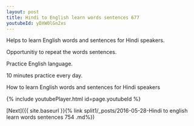 ```yaml
---
layout: post
title: Hindi to English learn words sentences 677 
youtubeId: yDXW0lGn2xs
---
```

 
 
Helps to learn English words and sentences for Hindi speakers.

Opportunitiy to repeat the words sentences. 

Practice English language. 
 
10 minutes practice every day. 
 
How to learn English words and sentences for Hindi speakers 
 
{% include youtubePlayer.html id=page.youtubeId %}
 
 
[Next]({{ site.baseurl }}{% link  split1/_posts/2016-05-28-Hindi to english learn words sentences 754 .md%})
 

